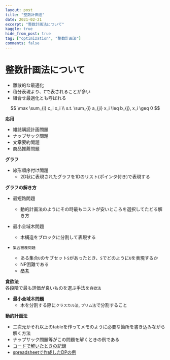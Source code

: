 ```yaml
---
layout: post
title: "整数計画法"
date: 2021-02-21
excerpt: "整数計画法について"
kaggle: true
hide_from_post: true
tag: ["optimization", "整数計画法"]
comments: false
---
```


# 整数計画法について
 - 離散的な最適化
 - 積分表現より、`Σ`で表されることが多い
 - 組合せ最適化とも呼ばれる

$$
\max \sum_{i} c_i x_i \\
s.t.   \sum_{i} a_{ji} x_i \leq b_{j}, x_i \geq 0
$$

**応用**  
 - 雑誌購読計画問題
 - ナップサック問題
 - 文章要約問題
 - 商品推薦問題

**グラフ**  
 - 線形順序付け問題
   - 2D状に表現されたグラフを1Dのリスト(ポインタ付き)で表現する

**グラフの解き方**  
 - 最短路問題
   - 動的計画法のようにその時最もコストが安いところを選択してたどる解き方
 - 最小全域木問題
   - 木構造をブロックに分割して表現する
 
 - `集合被覆問題`
   - ある集合`U`のサブセット`S`があったとき、`S`でどのように`U`を表現するか
   - NP困難である
   - [参考](https://en.wikipedia.org/wiki/Set_cover_problem)

**貪欲法**  
各段階で最も評価が良いものを選ぶ手法を`貪欲法`  


 - **最小全域木問題**
   - 木を分割する際に`クラスカル法`, `プリム法`で分割すること

**動的計画法**  
 - 二次元かそれ以上のtableを作ってメモのように必要な箇所を書き込みながら解く方法  
 - ナップサック問題等がこの問題を解くときの例である  
 - [コードで解いたときの記録](/dynamic_programming)
 - [spreadsheetで作成したDPの例](https://docs.google.com/spreadsheets/d/1L0ECMaqMobMpNbAw0tPETDxxncIW0wpRduPyt70eLeY/edit?usp=sharing)


